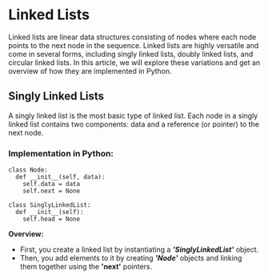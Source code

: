 # Linked Lists
Linked lists are linear data structures consisting of nodes where each node points to the next node in the sequence. Linked lists are highly versatile and come in several forms, including singly linked lists, doubly linked lists, and circular linked lists. In this article, we will explore these variations and get an overview of how they are implemented in Python.
## Singly Linked Lists
A singly linked list is the most basic type of linked list. Each node in a singly linked list contains two components: data and a reference (or pointer) to the next node.
### Implementation in Python:
```
class Node:
  def __init__(self, data):
    self.data = data
    self.next = None

class SinglyLinkedList:
  def __init__(self):
    self.head = None
```
**Overview:**
- First, you create a linked list by instantiating a ***'SinglyLinkedList'*** object.
- Then, you add elements to it by creating ***'Node'*** objects and linking them together using the **'next'** pointers.
